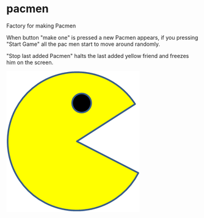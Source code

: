 # pacmen
Factory for making Pacmen

When button "make one" is pressed a new Pacmen appears, if you pressing "Start Game" all the pac men start to move around randomly.

"Stop last added Pacmen" halts the last added yellow friend and freezes him on the screen.


<img src="PacMan1.png">
